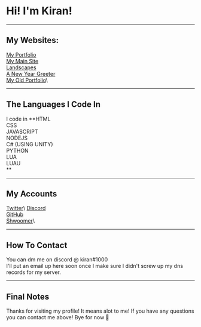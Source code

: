 # Hi! I'm Kiran!
---
## My Websites:
[My Portfolio](https://kiranpl.com)\
[My Main Site](https://kiran.at)\
[Landscapes](https://landscapes.kiranpl.com)\
[A New Year Greeter](https://happy-new-years.kiranpl.com)\
[My Old Portfolio](https://archive.kiranpl.com)\

---
## The Languages I Code In
I code in 
**HTML\
CSS\
JAVASCRIPT\
NODEJS\
C# (USING UNITY)\
PYTHON\
LUA\
LUAU\
**

---

## My Accounts
[Twitter](https://twitter.com/hiimkiran_)\
[Discord](https://discord.gg/Kv9EChFgwu)\
[GitHub](https://github.com/KiranPL0)\
[Shwoomer](https://shwoomer.xyz/user/kiran)\

---

## How To Contact
You can dm me on discord @ kiran#1000\
I'll put an email up here soon once I make sure I didn't screw up my dns records for my server.

---

## Final Notes
Thanks for visiting my profile! It means alot to me!
If you have any questions you can contact me above! 
Bye for now :wave:

